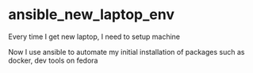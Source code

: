 # ansible_new_laptop_env

Every time I get new laptop, I need to setup machine

Now I use ansible to automate my initial installation of packages such as docker, dev tools on fedora

